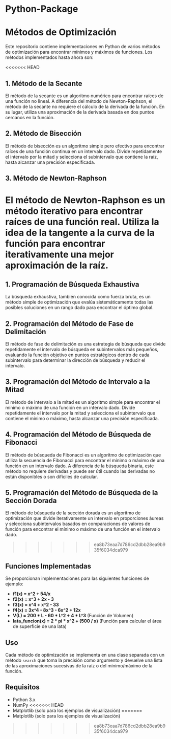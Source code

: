 # Python-Package
# Métodos de Optimización

Este repositorio contiene implementaciones en Python de varios métodos de optimización para encontrar mínimos y máximos de funciones. Los métodos implementados hasta ahora son:

<<<<<<< HEAD
## 1. Método de la Secante

El método de la secante es un algoritmo numérico para encontrar raíces de una función no lineal. A diferencia del método de Newton-Raphson, el método de la secante no requiere el cálculo de la derivada de la función. En su lugar, utiliza una aproximación de la derivada basada en dos puntos cercanos en la función.

## 2. Método de Bisección

El método de bisección es un algoritmo simple pero efectivo para encontrar raíces de una función continua en un intervalo dado. Divide repetidamente el intervalo por la mitad y selecciona el subintervalo que contiene la raíz, hasta alcanzar una precisión especificada.

## 3. Método de Newton-Raphson

El método de Newton-Raphson es un método iterativo para encontrar raíces de una función real. Utiliza la idea de la tangente a la curva de la función para encontrar iterativamente una mejor aproximación de la raíz.
=======
## 1. Programación de Búsqueda Exhaustiva

La búsqueda exhaustiva, también conocida como fuerza bruta, es un método simple de optimización que evalúa sistemáticamente todas las posibles soluciones en un rango dado para encontrar el óptimo global.

## 2. Programación del Método de Fase de Delimitación

El método de fase de delimitación es una estrategia de búsqueda que divide repetidamente el intervalo de búsqueda en subintervalos más pequeños, evaluando la función objetivo en puntos estratégicos dentro de cada subintervalo para determinar la dirección de búsqueda y reducir el intervalo.

## 3. Programación del Método de Intervalo a la Mitad

El método de intervalo a la mitad es un algoritmo simple para encontrar el mínimo o máximo de una función en un intervalo dado. Divide repetidamente el intervalo por la mitad y selecciona el subintervalo que contiene el mínimo o máximo, hasta alcanzar una precisión especificada.

## 4. Programación del Método de Búsqueda de Fibonacci

El método de búsqueda de Fibonacci es un algoritmo de optimización que utiliza la secuencia de Fibonacci para encontrar el mínimo o máximo de una función en un intervalo dado. A diferencia de la búsqueda binaria, este método no requiere derivadas y puede ser útil cuando las derivadas no están disponibles o son difíciles de calcular.

## 5. Programación del Método de Búsqueda de la Sección Dorada

El método de búsqueda de la sección dorada es un algoritmo de optimización que divide iterativamente un intervalo en proporciones áureas y selecciona subintervalos basados en comparaciones de valores de función para encontrar el mínimo o máximo de una función en el intervalo dado.
>>>>>>> ea8b73eaa7d786cd2dbb28ea9b935f6034dca979

## Funciones Implementadas

Se proporcionan implementaciones para las siguientes funciones de ejemplo:

- **f1(x) = x^2 + 54/x**
- **f2(x) = x^3 + 2x - 3**
- **f3(x) = x^4 + x^2 - 33**
- **f4(x) = 3x^4 - 8x^3 - 6x^2 + 12x**
- **V(L) = 200 * L - 60 * L^2 + 4 * L^3** (Función de Volumen)
- **lata_funcion(x) = 2 * pi * x^2 + (500 / x)** (Función para calcular el área de superficie de una lata)

## Uso

Cada método de optimización se implementa en una clase separada con un método `search` que toma la precisión como argumento y devuelve una lista de las aproximaciones sucesivas de la raíz o del mínimo/máximo de la función.

## Requisitos

- Python 3.x
- NumPy
<<<<<<< HEAD
- Matplotlib (solo para los ejemplos de visualización)
=======
- Matplotlib (solo para los ejemplos de visualización)
>>>>>>> ea8b73eaa7d786cd2dbb28ea9b935f6034dca979
